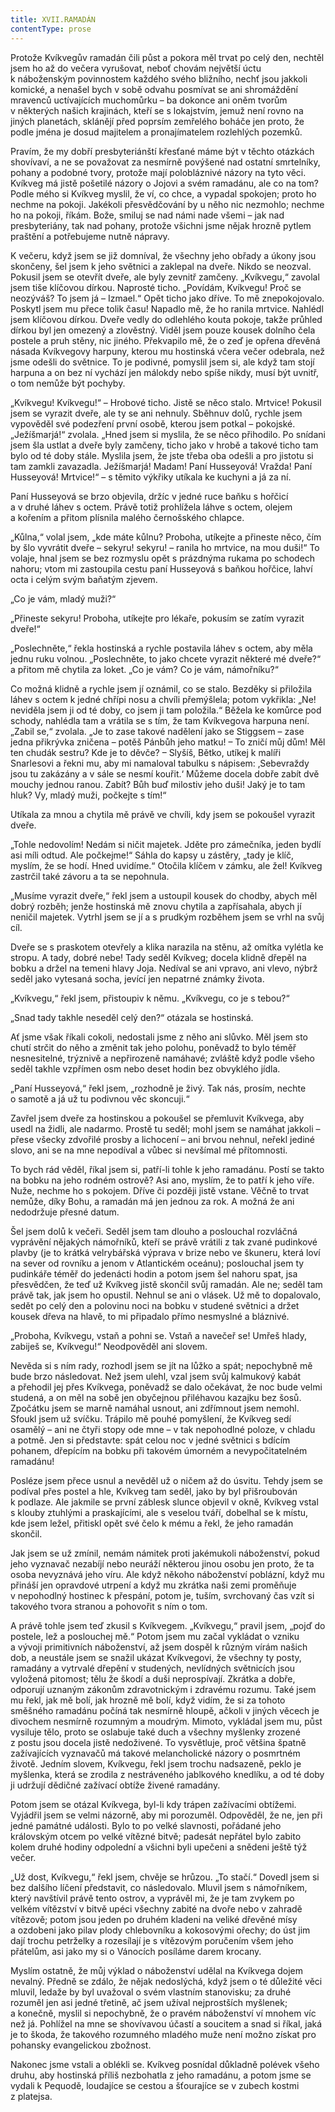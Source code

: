 ```yaml
---
title: XVII.RAMADÁN
contentType: prose
---
```


Protože Kvíkvegův ramadán čili půst a pokora měl trvat po celý den, nechtěl jsem ho až do večera vyrušovat, neboť chovám největší úctu k náboženským povinnostem každého svého bližního, nechť jsou jakkoli komické, a nenašel bych v sobě odvahu posmívat se ani shromáždění mravenců uctívajících muchomůrku – ba dokonce ani oněm tvorům v některých našich krajinách, kteří se s lokajstvím, jemuž není rovno na jiných planetách, sklánějí před poprsím zemřelého boháče jen proto, že podle jména je dosud majitelem a pronajímatelem rozlehlých pozemků.

Pravím, že my dobří presbyteriánští křesťané máme být v těchto otázkách shovívaví, a ne se považovat za nesmírně povýšené nad ostatní smrtelníky, pohany a podobné tvory, protože mají polobláznivé názory na tyto věci. Kvíkveg má jistě pošetilé názory o Jojovi a svém ramadánu, ale co na tom? Podle mého si Kvíkveg myslil, že ví, co chce, a vypadal spokojen; proto ho nechme na pokoji. Jakékoli přesvědčování by u něho nic nezmohlo; nechme ho na pokoji, říkám. Bože, smiluj se nad námi nade všemi – jak nad presbyteriány, tak nad pohany, protože všichni jsme nějak hrozně pytlem praštění a potřebujeme nutně nápravy.

K večeru, když jsem se již domníval, že všechny jeho obřady a úkony jsou skončeny, šel jsem k jeho světnici a zaklepal na dveře. Nikdo se neozval. Pokusil jsem se otevřít dveře, ale byly zevnitř zamčeny. „Kvíkvegu,“ zavolal jsem tiše klíčovou dírkou. Naprosté ticho. „Povídám, Kvíkvegu! Proč se neozýváš? To jsem já – Izmael.“ Opět ticho jako dříve. To mě znepokojovalo. Poskytl jsem mu přece tolik času! Napadlo mě, že ho ranila mrtvice. Nahlédl jsem klíčovou dírkou. Dveře vedly do odlehlého kouta pokoje, takže průhled dírkou byl jen omezený a zlověstný. Viděl jsem pouze kousek dolního čela postele a pruh stěny, nic jiného. Překvapilo mě, že o zeď je opřena dřevěná násada Kvíkvegovy harpuny, kterou mu hostinská včera večer odebrala, než jsme odešli do světnice. To je podivné, pomyslil jsem si, ale když tam stojí harpuna a on bez ní vychází jen málokdy nebo spíše nikdy, musí být uvnitř, o tom nemůže být pochyby.

„Kvíkvegu! Kvíkvegu!“ – Hrobové ticho. Jistě se něco stalo. Mrtvice! Pokusil jsem se vyrazit dveře, ale ty se ani nehnuly. Sběhnuv dolů, rychle jsem vypověděl své podezření první osobě, kterou jsem potkal – pokojské. „Ježíšmarjá!“ zvolala. „Hned jsem si myslila, že se něco přihodilo. Po snídani jsem šla ustlat a dveře byly zamčeny, ticho jako v hrobě a takové ticho tam bylo od té doby stále. Myslila jsem, že jste třeba oba odešli a pro jistotu si tam zamkli zavazadla. Ježíšmarjá! Madam! Paní Husseyová! Vražda! Paní Husseyová! Mrtvice!“ – s těmito výkřiky utíkala ke kuchyni a já za ní.

Paní Husseyová se brzo objevila, držíc v jedné ruce baňku s hořčicí a v druhé láhev s octem. Právě totiž prohlížela láhve s octem, olejem a kořením a přitom plísnila malého černošského chlapce.

„Kůlna,“ volal jsem, „kde máte kůlnu? Proboha, utíkejte a přineste něco, čím by šlo vyvrátit dveře – sekyru! sekyru! – ranila ho mrtvice, na mou duši!“ To volaje, hnal jsem se bez rozmyslu opět s prázdnýma rukama po schodech nahoru; vtom mi zastoupila cestu paní Husseyová s baňkou hořčice, lahví octa i celým svým baňatým zjevem.

„Co je vám, mladý muži?“

„Přineste sekyru! Proboha, utíkejte pro lékaře, pokusím se zatím vyrazit dveře!“

„Poslechněte,“ řekla hostinská a rychle postavila láhev s octem, aby měla jednu ruku volnou. „Poslechněte, to jako chcete vyrazit některé mé dveře?“ a přitom mě chytila za loket. „Co je vám? Co je vám, námořníku?“

Co možná klidně a rychle jsem jí oznámil, co se stalo. Bezděky si přiložila láhev s octem k jedné chřípi nosu a chvíli přemýšlela; potom vykřikla: „Ne! neviděla jsem ji od té doby, co jsem ji tam položila.“ Běžela ke komůrce pod schody, nahlédla tam a vrátila se s tím, že tam Kvíkvegova harpuna není. „Zabil se,“ zvolala. „Je to zase takové nadělení jako se Stiggsem – zase jedna přikrývka zničena – potěš Pánbůh jeho matku! – To zničí můj dům! Měl ten chudák sestru? Kde je to děvče? – Slyšíš, Bětko, utíkej k malíři Snarlesovi a řekni mu, aby mi namaloval tabulku s nápisem: ‚Sebevraždy jsou tu zakázány a v sále se nesmí kouřit.‘ Můžeme docela dobře zabít dvě mouchy jednou ranou. Zabít? Bůh buď milostiv jeho duši! Jaký je to tam hluk? Vy, mladý muži, počkejte s tím!“

Utíkala za mnou a chytila mě právě ve chvíli, kdy jsem se pokoušel vyrazit dveře.

„Tohle nedovolím! Nedám si ničit majetek. Jděte pro zámečníka, jeden bydlí asi míli odtud. Ale počkejme!“ Sáhla do kapsy u zástěry, „tady je klíč, myslím, že se hodí. Hned uvidíme.“ Otočila klíčem v zámku, ale žel! Kvíkveg zastrčil také závoru a ta se nepohnula.

„Musíme vyrazit dveře,“ řekl jsem a ustoupil kousek do chodby, abych měl dobrý rozběh; jenže hostinská mě znovu chytila a zapřísahala, abych jí neničil majetek. Vytrhl jsem se jí a s prudkým rozběhem jsem se vrhl na svůj cíl.

Dveře se s praskotem otevřely a klika narazila na stěnu, až omítka vylétla ke stropu. A tady, dobré nebe! Tady seděl Kvíkveg; docela klidně dřepěl na bobku a držel na temeni hlavy Joja. Nedíval se ani vpravo, ani vlevo, nýbrž seděl jako vytesaná socha, jevící jen nepatrné známky života.

„Kvíkvegu,“ řekl jsem, přistoupiv k němu. „Kvíkvegu, co je s tebou?“

„Snad tady takhle neseděl celý den?“ otázala se hostinská.

Ať jsme však říkali cokoli, nedostali jsme z něho ani slůvko. Měl jsem sto chutí strčit do něho a změnit tak jeho polohu, poněvadž to bylo téměř nesnesitelné, trýznivě a nepřirozeně namáhavé; zvláště když podle všeho seděl takhle vzpřímen osm nebo deset hodin bez obvyklého jídla.

„Paní Husseyová,“ řekl jsem, „rozhodně je živý. Tak nás, prosím, nechte o samotě a já už tu podivnou věc skoncuji.“

Zavřel jsem dveře za hostinskou a pokoušel se přemluvit Kvíkvega, aby usedl na židli, ale nadarmo. Prostě tu seděl; mohl jsem se namáhat jakkoli – přese všecky zdvořilé prosby a lichocení – ani brvou nehnul, neřekl jediné slovo, ani se na mne nepodíval a vůbec si nevšímal mé přítomnosti.

To bych rád věděl, říkal jsem si, patří-li tohle k jeho ramadánu. Postí se takto na bobku na jeho rodném ostrově? Asi ano, myslím, že to patří k jeho víře. Nuže, nechme ho s pokojem. Dříve či později jistě vstane. Věčně to trvat nemůže, díky Bohu, a ramadán má jen jednou za rok. A možná že ani nedodržuje přesné datum.

Šel jsem dolů k večeři. Seděl jsem tam dlouho a poslouchal rozvláčná vyprávění nějakých námořníků, kteří se právě vrátili z tak zvané pudinkové plavby (je to krátká velrybářská výprava v brize nebo ve škuneru, která loví na sever od rovníku a jenom v Atlantickém oceánu); poslouchal jsem ty pudinkáře téměř do jedenácti hodin a potom jsem šel nahoru spat, jsa přesvědčen, že teď už Kvíkveg jistě skončil svůj ramadán. Ale ne; seděl tam právě tak, jak jsem ho opustil. Nehnul se ani o vlásek. Už mě to dopalovalo, sedět po celý den a polovinu noci na bobku v studené světnici a držet kousek dřeva na hlavě, to mi připadalo přímo nesmyslné a bláznivé.

„Proboha, Kvíkvegu, vstaň a pohni se. Vstaň a navečeř se! Umřeš hlady, zabiješ se, Kvíkvegu!“ Neodpověděl ani slovem.

Nevěda si s ním rady, rozhodl jsem se jít na lůžko a spát; nepochybně mě bude brzo následovat. Než jsem ulehl, vzal jsem svůj kalmukový kabát a přehodil jej přes Kvíkvega, poněvadž se dalo očekávat, že noc bude velmi studená, a on měl na sobě jen obyčejnou přiléhavou kazajku bez šosů. Zpočátku jsem se marně namáhal usnout, ani zdřímnout jsem nemohl. Sfoukl jsem už svíčku. Trápilo mě pouhé pomyšlení, že Kvíkveg sedí osamělý – ani ne čtyři stopy ode mne – v tak nepohodlné poloze, v chladu a potmě. Jen si představte: spát celou noc v jedné světnici s bdícím pohanem, dřepícím na bobku při takovém úmorném a nevypočitatelném ramadánu!

Posléze jsem přece usnul a nevěděl už o ničem až do úsvitu. Tehdy jsem se podíval přes postel a hle, Kvíkveg tam seděl, jako by byl přišroubován k podlaze. Ale jakmile se první záblesk slunce objevil v okně, Kvíkveg vstal s klouby ztuhlými a praskajícími, ale s veselou tváří, dobelhal se k místu, kde jsem ležel, přitiskl opět své čelo k mému a řekl, že jeho ramadán skončil.

Jak jsem se už zmínil, nemám námitek proti jakémukoli náboženství, pokud jeho vyznavač nezabíjí nebo neuráží některou jinou osobu jen proto, že ta osoba nevyznává jeho víru. Ale když někoho náboženství poblázní, když mu přináší jen opravdové utrpení a když mu zkrátka naši zemi proměňuje v nepohodlný hostinec k přespání, potom je, tuším, svrchovaný čas vzít si takového tvora stranou a pohovořit s ním o tom.

A právě tohle jsem teď zkusil s Kvíkvegem. „Kvíkvegu,“ pravil jsem, „pojď do postele, lež a poslouchej mě.“ Potom jsem mu začal vykládat o vzniku a vývoji primitivních náboženství, až jsem dospěl k různým vírám našich dob, a neustále jsem se snažil ukázat Kvíkvegovi, že všechny ty posty, ramadány a vytrvalé dřepění v studených, nevlídných světnicích jsou vyložená pitomost; tělu že škodí a duši neprospívají. Zkrátka a dobře, odporují uznaným zákonům zdravotnickým i zdravému rozumu. Také jsem mu řekl, jak mě bolí, jak hrozně mě bolí, když vidím, že si za tohoto směšného ramadánu počíná tak nesmírně hloupě, ačkoli v jiných věcech je divochem nesmírně rozumným a moudrým. Mimoto, vykládal jsem mu, půst vysiluje tělo, proto se oslabuje také duch a všechny myšlenky zrozené z postu jsou docela jistě nedoživené. To vysvětluje, proč většina špatně zažívajících vyznavačů má takové melancholické názory o posmrtném životě. Jedním slovem, Kvíkvegu, řekl jsem trochu nadsazeně, peklo je myšlenka, která se zrodila z nestráveného jablkového knedlíku, a od té doby ji udržují dědičné zažívací obtíže živené ramadány.

Potom jsem se otázal Kvíkvega, byl-li kdy trápen zažívacími obtížemi. Vyjádřil jsem se velmi názorně, aby mi porozuměl. Odpověděl, že ne, jen při jedné památné události. Bylo to po velké slavnosti, pořádané jeho královským otcem po velké vítězné bitvě; padesát nepřátel bylo zabito kolem druhé hodiny odpolední a všichni byli upečeni a snědeni ještě týž večer.

„Už dost, Kvíkvegu,“ řekl jsem, chvěje se hrůzou. „To stačí.“ Dovedl jsem si bez dalšího líčení představit, co následovalo. Mluvil jsem s námořníkem, který navštívil právě tento ostrov, a vyprávěl mi, že je tam zvykem po velkém vítězství v bitvě upéci všechny zabité na dvoře nebo v zahradě vítězově; potom jsou jeden po druhém kladeni na veliké dřevěné mísy a ozdobeni jako pilav plody chlebovníku a kokosovými ořechy; do úst jim dají trochu petrželky a rozesílají je s vítězovým poručením všem jeho přátelům, asi jako my si o Vánocích posíláme darem krocany.

Myslím ostatně, že můj výklad o náboženství udělal na Kvíkvega dojem nevalný. Předně se zdálo, že nějak nedoslýchá, když jsem o té důležité věci mluvil, ledaže by byl uvažoval o svém vlastním stanovisku; za druhé rozuměl jen asi jedné třetině, ač jsem užíval nejprostších myšlenek; a konečně, myslil si nepochybně, že o pravém náboženství ví mnohem víc než já. Pohlížel na mne se shovívavou účastí a soucitem a snad si říkal, jaká je to škoda, že takového rozumného mladého muže není možno získat pro pohansky evangelickou zbožnost.

Nakonec jsme vstali a oblékli se. Kvíkveg posnídal důkladně polévek všeho druhu, aby hostinská příliš nezbohatla z jeho ramadánu, a potom jsme se vydali k Pequodě, loudajíce se cestou a šťourajíce se v zubech kostmi z platejsa.
